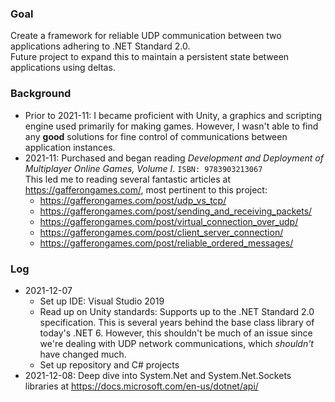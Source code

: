 
### Goal

Create a framework for reliable UDP communication between two applications adhering to .NET Standard 2.0.  
Future project to expand this to maintain a persistent state between applications using deltas.

### Background

- Prior to 2021-11: I became proficient with Unity, a graphics and scripting engine used primarily for making games. However, I wasn't able to find any **good** solutions for fine control of communications between application instances.
- 2021-11: Purchased and began reading *Development and Deployment of Multiplayer Online Games, Volume I*. `ISBN: 9783903213067`  
This led me to reading several fantastic articles at <https://gafferongames.com/>, most pertinent to this project:
  - <https://gafferongames.com/post/udp_vs_tcp/>
  - <https://gafferongames.com/post/sending_and_receiving_packets/>
  - <https://gafferongames.com/post/virtual_connection_over_udp/>
  - <https://gafferongames.com/post/client_server_connection/>
  - <https://gafferongames.com/post/reliable_ordered_messages/>

### Log

- 2021-12-07
  - Set up IDE: Visual Studio 2019
  - Read up on Unity standards: Supports up to the .NET Standard 2.0 specification. This is several years behind the base class library of today's .NET 6. However, this shouldn't be much of an issue since we're dealing with UDP network communications, which *shouldn't* have changed much.
  - Set up repository and C# projects
- 2021-12-08: Deep dive into System.Net and System.Net.Sockets libraries at <https://docs.microsoft.com/en-us/dotnet/api/>

